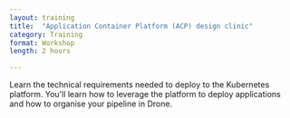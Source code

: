 ```yaml
---
layout: training
title:  "Application Container Platform (ACP) design clinic"
category: Training
format: Workshop
length: 2 hours

---
```


Learn the technical requirements needed to deploy to the Kubernetes platform. You'll learn how to leverage the platform to deploy applications and how to organise your pipeline in Drone.
